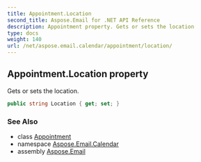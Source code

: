 ```yaml
---
title: Appointment.Location
second_title: Aspose.Email for .NET API Reference
description: Appointment property. Gets or sets the location
type: docs
weight: 140
url: /net/aspose.email.calendar/appointment/location/
---
```

## Appointment.Location property

Gets or sets the location.

```csharp
public string Location { get; set; }
```

### See Also

* class [Appointment](../)
* namespace [Aspose.Email.Calendar](../../appointment/)
* assembly [Aspose.Email](../../../)


